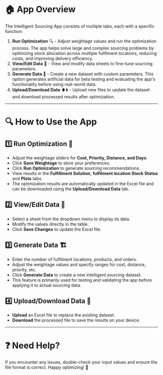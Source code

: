 # 🏠 App Overview
The Intelligent Sourcing App consists of multiple tabs, each with a specific function:

  1. **Run Optimization** 🔍 - Adjust weightage values and run the optimization process. The app helps solve large and complex sourcing problems by optimizing stock allocation across multiple fulfilment locations, reducing costs, and improving delivery efficiency.
  2. **View/Edit Data** 📑 - View and modify data sheets to fine-tune sourcing parameters.
  3. **Generate Data** 🎲 - Create a new dataset with custom parameters. This option generates artificial data for beta testing and evaluating the app's functionality before using real-world data.
  4. **Upload/Download Data** ⬆️⬇️ - Upload new files to update the dataset and download processed results after optimization.

---

# 🔍 How to Use the App

## 1️⃣ Run Optimization 🚀
- Adjust the weightage sliders for **Cost, Priority, Distance, and Days**.
- Click **Save Weightage** to store your preferences.
- Click **Run Optimization** to generate sourcing recommendations.
- View results in the **Fulfillment Solution**,  **fulfilment location Stock Status** and **Plots** tabs.
- The optimization results are automatically updated in the Excel file and can be downloaded using the **Upload/Download Data** tab.

## 2️⃣ View/Edit Data 📝
- Select a sheet from the dropdown menu to display its data.
- Modify the values directly in the table.
- Click **Save Changes** to update the Excel file.

## 3️⃣ Generate Data 🏗️
- Enter the number of fulfilment locations, products, and orders.
- Adjust the weightage values and specify ranges for cost, distance, priority, etc.
- Click **Generate Data** to create a new intelligent sourcing dataset.
- This feature is primarily used for testing and validating the app before applying it to actual sourcing data.

## 4️⃣ Upload/Download Data 📂
- **Upload** an Excel file to replace the existing dataset.
- **Download** the processed file to save the results on your device.

---

# ❓ Need Help?
If you encounter any issues, double-check your input values and ensure the file format is correct. Happy optimizing! 🎯
